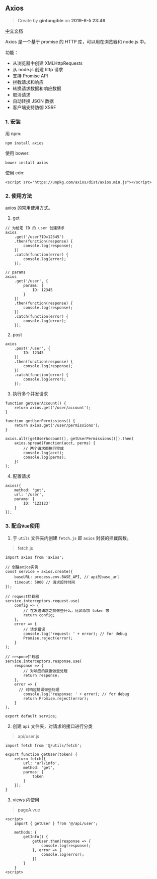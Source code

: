 ## Axios

> Create by **gintangible** on **2019-6-5 23:46**  

[中文文档](https://www.kancloud.cn/yunye/axios/234845)


Axios 是一个基于 promise 的 HTTP 库，可以用在浏览器和 node.js 中。

功能：
* 从浏览器中创建 XMLHttpRequests
* 从 node.js 创建 http 请求
* 支持 Promise API
* 拦截请求和响应
* 转换请求数据和响应数据
* 取消请求
* 自动转换 JSON 数据
* 客户端支持防御 XSRF

### 1. 安装

用 npm:

`npm install axios`

使用 bower:

`bower install axios`

使用 cdn:

`<script src="https://unpkg.com/axios/dist/axios.min.js"></script>`

### 2. 使用方法

axios 的常用使用方式。

1. get

```
// 为给定 ID 的 user 创建请求
axios
    .get('/user?ID=12345')
    .then(function(response) {
        console.log(response);
    })
    .catch(function(error) {
        console.log(error);
    });

// params
axios
    .get('/user', {
        params: {
            ID: 12345
        }
    })
    .then(function(response) {
        console.log(response);
    })
    .catch(function(error) {
        console.log(error);
    });
```

2. post

```
axios
    .post('/user', {
        ID: 12345
    })
    .then(function(response) {
        console.log(response);
    })
    .catch(function(error) {
        console.log(error);
    });

```

3. 执行多个并发请求

```
function getUserAccount() {
    return axios.get('/user/account');
}

function getUserPermissions() {
    return axios.get('/user/permissions');
}

axios.all([getUserAccount(), getUserPermissions()]).then(
    axios.spread(function(acct, perms) {
        // 两个请求都执行完成
        console.log(acct);
        console.log(perms);
    })
);
```

4. 配置请求

```
axios({
    method: 'get',
    url: '/user',
    params: {
        ID: '123123'
    }
});
```

### 3. 配合`Vue`使用

1. 于 `utils` 文件夹内创建 `fetch.js` 即 `axios` 封装的拦截函数。

> fetch.js

```
import axios from 'axios';

// 创建axios实例
const service = axios.create({
    baseURL: process.env.BASE_API, // api的base_url
    timeout: 5000 // 请求超时时间
});

// request拦截器
service.interceptors.request.use(
    config => {
        // 在发送请求之前做些什么，比如添加 token 等
        return config;
    },
    error => {
        // 请求错误
        console.log('request: ' + error); // for debug
        Promise.reject(error);
    }
);

// respone拦截器
service.interceptors.response.use(
    response => {
        // 对响应的数据做些处理
        return response;
    },
    error => {
      // 对响应错误做些处理
        console.log('response: ' + error); // for debug
        return Promise.reject(error);
    }
);

export default service;
```

2. 创建 `api` 文件夹，对请求的接口进行分类

> api/user.js

```
import fetch from '@/utils/fetch';

export function getUser(token) {
    return fetch({
        url: 'url/info',
        method: 'get',
        parmas: {
            token
        }
    });
}
```

3. views 内使用

> pageA.vue

```
<script>
    import { getUser } from '@/api/user';

    methods: {
        getInfo() {
            getUser.then(response => {
                console.log(response);
            }, error => {
                console.log(error);
            })
        }
    }
<script>
```





